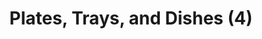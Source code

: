 ---
label: 
title: "Plates, Trays, and Dishes (4)"
order: 690
layout: table-of-contents
presentation: grid
---